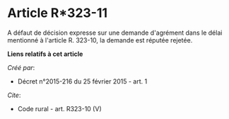 # Article R*323-11

A défaut de décision expresse sur une demande d'agrément dans le délai mentionné à l'article R. 323-10, la demande est
réputée rejetée.

**Liens relatifs à cet article**

_Créé par_:

  - Décret n°2015-216 du 25 février 2015 - art. 1

_Cite_:

  - Code rural - art. R323-10 (V)
